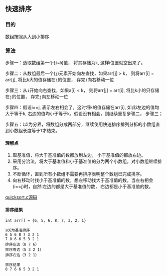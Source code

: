 ## 快速排序

### 目的
数组按照从大到小排序

### 算法
步骤一：选取数组第一个(`i=0`)值， 将其存储为k,  这样i位置就空出来了。

步骤二：从数组最后一个(`j`)元素开始向左查找，如果arr[j] > k， 则将arr[i] = arr[j], 将比k大的值存储在`i`的位置， 存完`i`向右移动一位

步骤三：从`i`开始向右查找，如果a[i] < k， 则将arr[j] = arr[i], 将比k小的只存储在`j`的位置， 存完`j`向左移动一位 

步骤四：假设i==j, 表示左右相会了，这时将k的值存储在arr[i], 如此i左边的值均大于等于k, 右边的值均小于等于k。假设没有相会，则继续重复步骤二， 步骤三；

步骤五：以i为分界，将数组分成两部分，继续使用快速排序排列分拆的小数组直到小数组长度等于1才结束。 

#### 理解点
1. 取基准值，将大于基准值的数都放到左边， 小于基准值的都放右边。
2. 采用分治法，将大于基准值和小于基准值的分为两个小数组，对小数组继续排序。
3. 不断循环，直到所有小数组不需要再排序表明整个数组已完成排序。
4. 向右移动时找小于基准值的数，想左移动找大于基准值的数，当左右相会(i==j)时，自然i左边的都是大于基准值的数，i右边都是小于基准值的数。

[quicksort.c源码](quicksort.c)

#### 排序结果

```
int arr[] = {6, 5, 6, 8, 7, 3, 2, 1}

以6为基准排序
6 5 6 8 7 3 2 1 
7 8 6 6 5 3 2 1 
排序左边（8 7 6）
排序右边（5 3 2 1）
排序右边（3 2 1） 

排序结果
8 7 6 6 5 3 2 1 
```